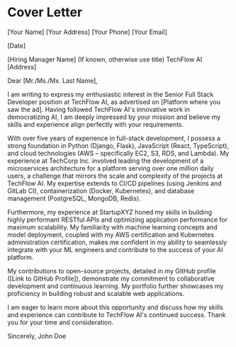# Cover Letter

[Your Name]
[Your Address]
[Your Phone]
[Your Email]

[Date]

[Hiring Manager Name] (If known, otherwise use title)
TechFlow AI
[Address]

Dear [Mr./Ms./Mx. Last Name],

I am writing to express my enthusiastic interest in the Senior Full Stack Developer position at TechFlow AI, as advertised on [Platform where you saw the ad].  Having followed TechFlow AI's innovative work in democratizing AI, I am deeply impressed by your mission and believe my skills and experience align perfectly with your requirements.

With over five years of experience in full-stack development, I possess a strong foundation in Python (Django, Flask), JavaScript (React, TypeScript), and cloud technologies (AWS – specifically EC2, S3, RDS, and Lambda). My experience at TechCorp Inc. involved leading the development of a microservices architecture for a platform serving over one million daily users, a challenge that mirrors the scale and complexity of the projects at TechFlow AI.  My expertise extends to CI/CD pipelines (using Jenkins and GitLab CI), containerization (Docker, Kubernetes), and database management (PostgreSQL, MongoDB, Redis).

Furthermore, my experience at StartupXYZ honed my skills in building highly performant RESTful APIs and optimizing application performance for maximum scalability. My familiarity with machine learning concepts and model deployment, coupled with my AWS certification and Kubernetes administration certification, makes me confident in my ability to seamlessly integrate with your ML engineers and contribute to the success of your AI platform.

My contributions to open-source projects, detailed in my GitHub profile ([Link to GitHub Profile]), demonstrate my commitment to collaborative development and continuous learning.  My portfolio further showcases my proficiency in building robust and scalable web applications.

I am eager to learn more about this opportunity and discuss how my skills and experience can contribute to TechFlow AI's continued success. Thank you for your time and consideration.

Sincerely,
John Doe